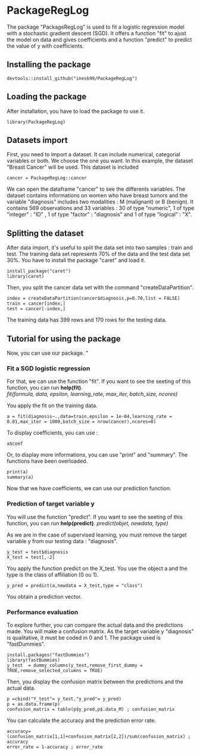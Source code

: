 # PackageRegLog

The package "PackageRegLog" is used to fit a logistic regression model with a stochastic gradient descent (SGD). It offers a function "fit" to ajust the model on data and gives coefficients and a function "predict" to predict the value of y with coefficients. 

## Installing the package 

```
devtools::install_github("inesk99/PackageRegLog")
```

## Loading the package 

After installation, you have to load the package to use it. 

```
library(PackageRegLog)
```

## Datasets import 

First, you need to import a dataset. It can include numerical, categorial variables or both. We choose the one you want. In this example, the dataset "Breast Cancer" will be used. This dataset is included 

```
cancer = PackageRegLog::cancer
```

We can open the dataframe "cancer" to see the differents variables. The dataset contains informations on women who have breast tumors and the variable "diagnosis" includes two modalities : M (malignant) or B (benign). It contains 569 observations and 33 variables : 30 of type "numeric", 1 of type "integer" : "ID" , 1 of type "factor" : "diagnosis" and 1 of type "logical" : "X". 

## Splitting the dataset

After data import, it's useful to split the data set into two samples : train and test. The training data set represents 70% of the data and the test data set 30%. 
You have to install the package "caret" and load it. 

```
install_package("caret")
library(caret)
```

Then, you split the cancer data set with the command "createDataPartition". 

```
index = createDataPartition(cancer$diagnosis,p=0.70,list = FALSE)
train = cancer[index,]
test = cancer[-index,]
```

The training data has 399 rows and 170 rows for the testing data. 

## Tutorial for using the package

Now, you can use our package. 
"
### Fit a SGD logistic regression 

For that, we can use the function "fit". If you want to see the seeting of this function, you can run __help(fit)__.   
*fit(formula, data, epsilon, learning_rate, max_iter, batch_size, ncores)*

You apply the fit on the training data. 

```
a = fit(diagnosis~.,data=train,epsilon = 1e-04,learning_rate = 0.01,max_iter = 1000,batch_size = nrow(cancer),ncores=0)
```

To display coefficients, you can use :

```
a$coef
```

Or, to display more informations, you can use "print" and "summary". The functions have been overloaded.

```
print(a)
summary(a)
```

Now that we have coefficients, we can use our prediction function. 

### Prediction of target variable y

You will use the function "predict". If you want to see the seeting of this function, you can run __help(predict)__. 
*predict(objet, newdata, type)*

As we are in the case of supervised learning, you must remove the target variable y from our testing data : "diagnosis". 

```
y_test = test$diagnosis
X_test = test[,-2]
```
You apply the function predict on the X_test. You use the object a and the type is the class of affiliation (0 ou 1).

```
y_pred = predict(a,newdata = X_test,type = "class")
```

You obtain a prediction vector.

### Performance evaluation

To explore further, you can compare the actual data and the predictions made. You will make a confusion matrix. 
As the target variable y "diagnosis" is qualitative, it must be coded in 0 and 1. The package used is "fastDummies".

```
install.packages("fastDummies")
library(fastDummies)
y_test  = dummy_columns(y_test,remove_first_dummy = TRUE,remove_selected_columns = TRUE)
```
Then, you display the confusion matrix between the predictions and the actual data. 

```
p =cbind("Y_test"= y_test,"y_pred"= y_pred)
p = as.data.frame(p)
confusion_matrix = table(p$y_pred,p$.data_M) ; confusion_matrix
```

You can calculate the accuracy and the prediction error rate. 

```
accuracy=(confusion_matrix[1,1]+confusion_matrix[2,2])/sum(confusion_matrix) ; accuracy
error_rate = 1-accuracy ; error_rate
```
















